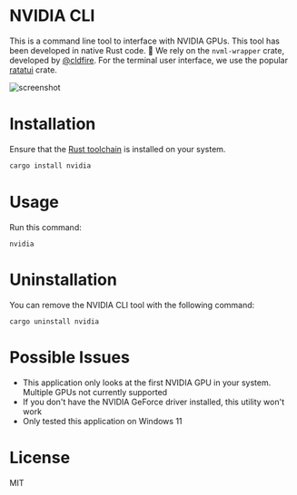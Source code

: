 # NVIDIA CLI

This is a command line tool to interface with NVIDIA GPUs.
This tool has been developed in native Rust code. 🦀
We rely on the `nvml-wrapper` crate, developed by [@cldfire](https://github.com/cldfire/).
For the terminal user interface, we use the popular [ratatui](https://github.com/ratatui/ratatui) crate.

![screenshot](https://github.com/pcgeek86/nvidia-rs/blob/master/assets/screenshot02.png?raw=true)

# Installation 

Ensure that the [Rust toolchain](https://rustup.rs) is installed on your system.

```bash
cargo install nvidia
```

# Usage

Run this command:

```
nvidia
```

# Uninstallation

You can remove the NVIDIA CLI tool with the following command:

```
cargo uninstall nvidia
```

# Possible Issues

* This application only looks at the first NVIDIA GPU in your system. Multiple GPUs not currently supported
* If you don't have the NVIDIA GeForce driver installed, this utility won't work
* Only tested this application on Windows 11

# License

MIT
